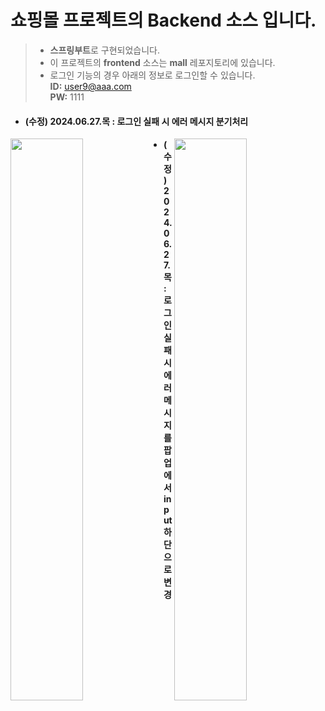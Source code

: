 # 쇼핑몰 프로젝트의 Backend 소스 입니다.
> -  **스프링부트**로 구현되었습니다. <br>
> -  이 프로젝트의 **frontend** 소스는 **mall** 레포지토리에 있습니다. <br>
> -  로그인 기능의 경우 아래의 정보로 로그인할 수 있습니다.<br>
  **ID:**   user9@aaa.com  <br>
  **PW:**   1111

+ #### (수정) 2024.06.27.목 : 로그인 실패 시 에러 메시지 분기처리
<div>
<img src="https://github.com/likeyellow/mallapi/assets/38120188/f156399a-a13d-4c53-9ca3-13b15c21b23c" width="48%" align="left">
<img src="https://github.com/likeyellow/mallapi/assets/38120188/e24c1e47-5b52-4fea-be52-ab5ea8b5de98" width="48%" align="right"> 
</div>





+ #### (수정) 2024.06.27.목 : 로그인 실패 시 에러 메시지를 팝업에서 input 하단으로 변경


